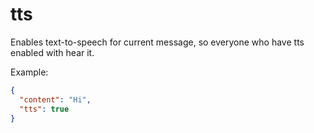 # tts

Enables text-to-speech for current message, so everyone who have tts enabled with hear it.

Example:

```json
{
  "content": "Hi",
  "tts": true
}
```
